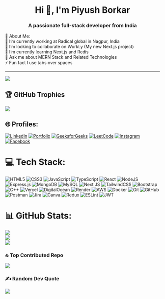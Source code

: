 <h1 align="center">Hi 👋, I'm Piyush Borkar</h1>
<h3 align="center">A passionate full-stack developer from India</h3>
💫 About Me:<br>
🔭 I’m currently working at Radical global in Nagpur, India<br>👯 I’m looking to collaborate on WorkLy (My new Next.js project)<br>🌱 I’m currently learning Next.js and Redis<br>💬 Ask me about MERN Stack and Related Technologies<br>⚡ Fun fact I use tabs over spaces

---
 [![](https://visitcount.itsvg.in/api?id=PiyushB2003&icon=0&color=0)](https://visitcount.itsvg.in)

 ## 🏆 GitHub Trophies
![](https://github-profile-trophy.vercel.app/?username=PiyushB2003&theme=monokai&no-frame=false&no-bg=true&margin-w=4)

## 🌐 Profiles:
[![LinkedIn](https://img.shields.io/badge/LinkedIn-%230077B5.svg?logo=linkedin&logoColor=white)](https://www.linkedin.com/in/piyushborkar/) [![Portfolio](https://img.shields.io/badge/Portfolio-%23404D59.svg?logo=google-chrome&logoColor=white)](https://piyush-borkar.vercel.app/) [![GeeksforGeeks](https://img.shields.io/badge/GeeksforGeeks-%2300C851.svg?logo=geeksforgeeks&logoColor=white)](https://www.geeksforgeeks.org/user/piyushborkar95/) [![LeetCode](https://img.shields.io/badge/LeetCode-%23FFA116.svg?logo=leetcode&logoColor=white)](https://leetcode.com/u/Piyush2003/) [![Instagram](https://img.shields.io/badge/Instagram-%23E4405F.svg?logo=Instagram&logoColor=white)](https://www.instagram.com/_piyush_borkar_) [![Facebook](https://img.shields.io/badge/Facebook-%231877F2.svg?logo=Facebook&logoColor=white)](https://www.facebook.com/piyush.borkar.9847/)

# 💻 Tech Stack:
![HTML5](https://img.shields.io/badge/html5-%23E34F26.svg?style=for-the-badge&logo=html5&logoColor=white) ![CSS3](https://img.shields.io/badge/css3-%231572B6.svg?style=for-the-badge&logo=css3&logoColor=white) ![JavaScript](https://img.shields.io/badge/javascript-%23323330.svg?style=for-the-badge&logo=javascript&logoColor=%23F7DF1E) ![TypeScript](https://img.shields.io/badge/typescript-%23007ACC.svg?style=for-the-badge&logo=typescript&logoColor=white) ![React](https://img.shields.io/badge/react-%2320232a.svg?style=for-the-badge&logo=react&logoColor=%2361DAFB) ![NodeJS](https://img.shields.io/badge/node.js-6DA55F?style=for-the-badge&logo=node.js&logoColor=white) ![Express.js](https://img.shields.io/badge/express.js-%23404d59.svg?style=for-the-badge&logo=express&logoColor=%2361DAFB) ![MongoDB](https://img.shields.io/badge/MongoDB-%234ea94b.svg?style=for-the-badge&logo=mongodb&logoColor=white) ![MySQL](https://img.shields.io/badge/mysql-4479A1.svg?style=for-the-badge&logo=mysql&logoColor=white) ![Next JS](https://img.shields.io/badge/Next-black?style=for-the-badge&logo=next.js&logoColor=white) ![TailwindCSS](https://img.shields.io/badge/tailwindcss-%2338B2AC.svg?style=for-the-badge&logo=tailwind-css&logoColor=white) ![Bootstrap](https://img.shields.io/badge/bootstrap-%238511FA.svg?style=for-the-badge&logo=bootstrap&logoColor=white) ![C++](https://img.shields.io/badge/c++-%2300599C.svg?style=for-the-badge&logo=c%2B%2B&logoColor=white) ![Vercel](https://img.shields.io/badge/vercel-%23000000.svg?style=for-the-badge&logo=vercel&logoColor=white) ![DigitalOcean](https://img.shields.io/badge/DigitalOcean-%230167ff.svg?style=for-the-badge&logo=digitalOcean&logoColor=white) ![Render](https://img.shields.io/badge/Render-%46E3B7.svg?style=for-the-badge&logo=render&logoColor=white) ![AWS](https://img.shields.io/badge/AWS-%23FF9900.svg?style=for-the-badge&logo=amazon-aws&logoColor=white) ![Docker](https://img.shields.io/badge/docker-%230db7ed.svg?style=for-the-badge&logo=docker&logoColor=white) ![Git](https://img.shields.io/badge/git-%23F05033.svg?style=for-the-badge&logo=git&logoColor=white) ![GitHub](https://img.shields.io/badge/github-%23121011.svg?style=for-the-badge&logo=github&logoColor=white) ![Postman](https://img.shields.io/badge/Postman-FF6C37?style=for-the-badge&logo=postman&logoColor=white) ![Jira](https://img.shields.io/badge/jira-%230A0FFF.svg?style=for-the-badge&logo=jira&logoColor=white) ![Canva](https://img.shields.io/badge/Canva-%2300C4CC.svg?style=for-the-badge&logo=Canva&logoColor=white) ![Redux](https://img.shields.io/badge/redux-%23593d88.svg?style=for-the-badge&logo=redux&logoColor=white) ![ESLint](https://img.shields.io/badge/ESLint-4B3263?style=for-the-badge&logo=eslint&logoColor=white) ![JWT](https://img.shields.io/badge/JWT-black?style=for-the-badge&logo=JSON%20web%20tokens)
# 📊 GitHub Stats:
![](https://github-readme-stats.vercel.app/api?username=PiyushB2003&theme=dark&hide_border=false&include_all_commits=true&count_private=false)<br/>
![](https://github-readme-streak-stats.herokuapp.com/?user=PiyushB2003&theme=dark&hide_border=false)<br/>
![](https://github-readme-stats.vercel.app/api/top-langs/?username=PiyushB2003&theme=dark&hide_border=false&include_all_commits=true&count_private=false&layout=compact)

### 🔝 Top Contributed Repo
![](https://github-contributor-stats.vercel.app/api?username=PiyushB2003&limit=5&theme=dark&combine_all_yearly_contributions=true)

### ✍️ Random Dev Quote
![](https://quotes-github-readme.vercel.app/api?type=horizontal&theme=radical)

<!-- Proudly created with GPRM ( https://gprm.itsvg.in ) -->
